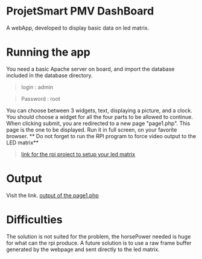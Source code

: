 # ProjetSmart PMV DashBoard

A webApp, developed to display basic data on led matrix.

# Running the app

You need a basic Apache server on board, and import the database
included in the database directory.

> login : admin


> Password : root

You can choose between 3 widgets, text, displaying a picture, and a clock.
You should choose a widget for all the four parts to be allowed to continue.
When clicking submit, you are redirected to a new page "page1.php".
This page is the one to be displayed.
Run it in full screen, on your favorite browser.
** Do not forget to run the RPI program to force video output to the LED matrix**

> [link for the rpi project to setup your led matrix](https://learn.adafruit.com/raspberry-pi-led-matrix-display)

# Output

Visit the link.
[output of the page1.php](https://drive.google.com/file/d/1g4kXVJ0jfOmAHYTd9w-g7diP62SpCNmV/view?usp=sharing)

# Difficulties

The solution is not suited for the problem, the horsePower needed is huge for what can the rpi
produce.
A future solution is to use a raw frame buffer generated by the webpage and sent directly to the led matrix.

